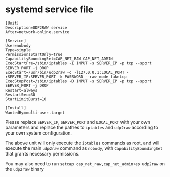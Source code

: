 # systemd service file
```
[Unit]
Description=UDP2RAW service
After=network-online.service

[Service]
User=nobody
Type=simple
PermissionsStartOnly=true
CapabilityBoundingSet=CAP_NET_RAW CAP_NET_ADMIN
ExecStartPre=/sbin/iptables -I INPUT -s SERVER_IP -p tcp --sport SERVER_PORT -j DROP
ExecStart=/usr/bin/udp2raw -c -l127.0.0.1:LOCAL_PORT -rSERVER_IP:SERVER_PORT -k PASSWORD --raw-mode faketcp
ExecStopPost=/sbin/iptables -D INPUT -s SERVER_IP -p tcp --sport SERVER_PORT -j DROP
Restart=always
RestartSec=30
StartLimitBurst=10

[Install]
WantedBy=multi-user.target
```

Please replace `SERVER_IP`, `SERVER_PORT` and `LOCAL_PORT` with your own parameters and replace the pathes to `iptables` and `udp2raw` according to your own system configuration.

The above unit will only execute the `iptables` commands as root, and will execute the main `udp2raw` command as `nobody`, with `CapabilityBoundingSet` that grants necessary permissions.

You may also need to run `setcap cap_net_raw,cap_net_admin+ep udp2raw` on the `udp2raw` binary
